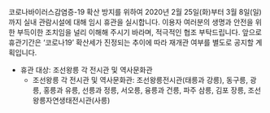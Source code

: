 코로나바이러스감염증-19 확산 방지를 위하여 2020년 2월 25일(화)부터 3월 8일(일)까지 실내 관람시설에 대해 임시 휴관을 실시합니다.
이용자 여러분의 생명과 안전을 위한 부득이한 조치임을 널리 이해해 주시기 바라며, 적극적인 협조 부탁드립니다.
앞으로 휴관기간은 ‘코로나19’ 확산세가 진정되는 추이에 따라 재개관 여부를 별도로 공지할 계획입니다.

- 휴관 대상: 조선왕릉 각 전시관 및 역사문화관
  * 조선왕릉 각 전시관 및 역사문화관: 조선왕릉전시관(태릉과 강릉), 동구릉, 광릉, 홍릉과 유릉, 선릉과 정릉, 서오릉, 융릉과 건릉, 파주 삼릉, 김포 장릉, 조선왕릉자연생태전시관(사릉)
